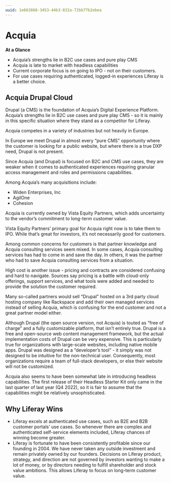 ```yaml
---
uuid: 1e663868-3453-44b3-832a-72bb77b2ebea
---
```


# Acquia

**At a Glance**

* Acquia’s strengths lie in B2C use cases and pure play CMS
* Acquia is late to market with headless capabilities
* Current corporate focus is on going to IPO - not on their customers.
* For use cases requiring authenticated, logged-in experiences Liferay is a better choice.

## Acquia Drupal Cloud

Drupal (a CMS) is the foundation of Acquia’s Digital Experience Platform. Acquia’s strengths lie in B2C use cases and pure play CMS - so it is mainly in this specific situation where they stand as a competitor for Liferay.

Acquia competes in a variety of industries but not heavily in Europe.

In Europe we meet Drupal in almost every “pure CMS” opportunity where the customer is looking for a public website, but where there is a true DXP need, Drupal is not present.

Since Acquia (and Drupal) is focused on B2C and CMS use cases, they are weaker when it comes to authenticated experiences requiring granular access management and roles and permissions capabilities.

Among Acquia’s many acquisitions include:

* Widen Enterprises, Inc
* AgilOne
* Cohesion

Acquia is currently owned by Vista Equity Partners, which adds uncertainty to the vendor’s commitment to long-term customer value.

Vista Equity Partners’ primary goal for Acquia right now is to take them to IPO. While that’s great for investors, it’s not necessarily good for customers.

Among common concerns for customers is that partner knowledge and Acquia consulting services seem mixed. In some cases, Acquia consulting services has had to come in and save the day. In others, it was the partner who had to save Acquia consulting services from a situation.

High cost is another issue - pricing and contracts are considered confusing and hard to navigate. Sources say pricing is a battle with cloud-only offerings, support services, and what tools were added and needed to provide the solution the customer required.

Many so-called partners would sell “Drupal” hosted on a 3rd party cloud hosting company like Rackspace and add their own managed services instead of selling Acquia, which is confusing for the end customer and not a great partner model either.

Although Drupal (the open source version, not Acquia) is touted as “free of charge” and a fully customizable platform, that isn’t entirely true. Drupal is a free and open-source web content management framework, but the actual implementation costs of Drupal can be very expensive. This is particularly true for organizations with large-scale websites, including native mobile apps. Drupal was designed as a “developer’s tool” - it simply was not designed to be intuitive for the non-technical user. Consequently, most organizations require a team of full-stack developers, or else their website will not be customized.

Acquia also seems to have been somewhat late in introducing headless capabilities. The first release of their Headless Starter Kit only came in the last quarter of last  year (Q4 2022), so it is fair to assume that the capabilities might be relatively unsophisticated.

## Why Liferay Wins

* Liferay excels at authenticated use cases, such as B2E and B2B customer portals’ use cases. So whenever there are complex and authenticated self-service elements included, Liferay chances of winning become greater.
* Liferay is fortunate to have been consistently profitable since our founding in 2004. We have never taken any outside investment and remain privately owned by our founders. Decisions on Liferay product, strategy, and direction are not governed by investors wanting to make a lot of money, or by directors needing to fulfill shareholder and stock value ambitions. This allows Liferay to focus on long-term customer value.